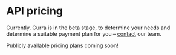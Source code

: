 # API pricing

Currently, Curra is in the beta stage, to determine your needs and determine a suitable payment plan for you – [contact](/contact_us.md) our team.

Publicly available pricing plans coming soon!
